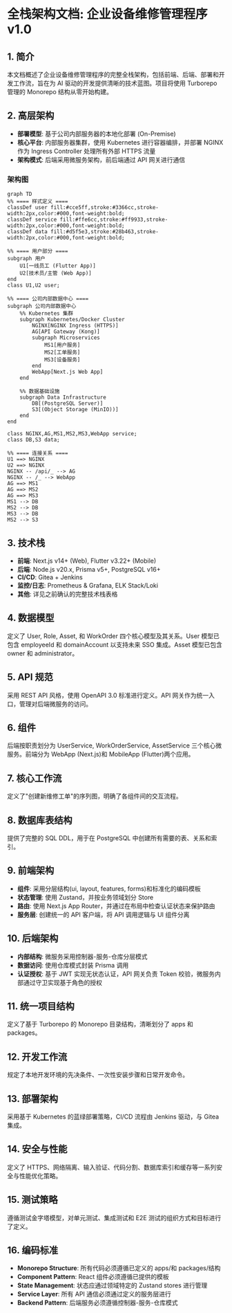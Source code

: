 # 全栈架构文档: 企业设备维修管理程序 v1.0

## 1. 简介

本文档概述了企业设备维修管理程序的完整全栈架构，包括前端、后端、部署和开发工作流，旨在为 AI 驱动的开发提供清晰的技术蓝图。项目将使用 Turborepo 管理的 Monorepo 结构从零开始构建。

## 2. 高层架构

- **部署模型**: 基于公司内部服务器的本地化部署 (On-Premise)
- **核心平台**: 内部服务器集群，使用 Kubernetes 进行容器编排，并部署 NGINX 作为 Ingress Controller 处理所有外部 HTTPS 流量
- **架构模式**: 后端采用微服务架构，前后端通过 API 网关进行通信

### 架构图

```mermaid
graph TD
%% ==== 样式定义 ====
classDef user fill:#cce5ff,stroke:#3366cc,stroke-width:2px,color:#000,font-weight:bold;
classDef service fill:#ffe6cc,stroke:#ff9933,stroke-width:2px,color:#000,font-weight:bold;
classDef data fill:#d5f5e3,stroke:#28b463,stroke-width:2px,color:#000,font-weight:bold;

%% ==== 用户部分 ====
subgraph 用户
    U1[一线员工 (Flutter App)]
    U2[技术员/主管 (Web App)]
end
class U1,U2 user;

%% ==== 公司内部数据中心 ====
subgraph 公司内部数据中心
    %% Kubernetes 集群
    subgraph Kubernetes/Docker Cluster
        NGINX[NGINX Ingress (HTTPS)]
        AG[API Gateway (Kong)]
        subgraph Microservices
            MS1[用户服务]
            MS2[工单服务]
            MS3[设备服务]
        end
        WebApp[Next.js Web App]
    end

    %% 数据基础设施
    subgraph Data Infrastructure
        DB[(PostgreSQL Server)]
        S3[(Object Storage (MinIO))]
    end
end

class NGINX,AG,MS1,MS2,MS3,WebApp service;
class DB,S3 data;

%% ==== 连接关系 ====
U1 ==> NGINX
U2 ==> NGINX
NGINX -- /api/_ --> AG
NGINX -- /_ --> WebApp
AG ==> MS1
AG ==> MS2
AG ==> MS3
MS1 --> DB
MS2 --> DB
MS3 --> DB
MS2 --> S3
```

## 3. 技术栈

- **前端**: Next.js v14+ (Web), Flutter v3.22+ (Mobile)
- **后端**: Node.js v20.x, Prisma v5+, PostgreSQL v16+
- **CI/CD**: Gitea + Jenkins
- **监控/日志**: Prometheus & Grafana, ELK Stack/Loki
- **其他**: 详见之前确认的完整技术栈表格

## 4. 数据模型

定义了 User, Role, Asset, 和 WorkOrder 四个核心模型及其关系。User 模型已包含 employeeId 和 domainAccount 以支持未来 SSO 集成。Asset 模型已包含 owner 和 administrator。

## 5. API 规范

采用 REST API 风格，使用 OpenAPI 3.0 标准进行定义。API 网关作为统一入口，管理对后端微服务的访问。

## 6. 组件

后端按职责划分为 UserService, WorkOrderService, AssetService 三个核心微服务。前端分为 WebApp (Next.js)和 MobileApp (Flutter)两个应用。

## 7. 核心工作流

定义了"创建新维修工单"的序列图，明确了各组件间的交互流程。

## 8. 数据库表结构

提供了完整的 SQL DDL，用于在 PostgreSQL 中创建所有需要的表、关系和索引。

## 9. 前端架构

- **组件**: 采用分层结构(ui, layout, features, forms)和标准化的编码模板
- **状态管理**: 使用 Zustand，并按业务领域划分 Store
- **路由**: 使用 Next.js App Router，并通过在布局中检查认证状态来保护路由
- **服务层**: 创建统一的 API 客户端，将 API 调用逻辑与 UI 组件分离

## 10. 后端架构

- **内部结构**: 微服务采用控制器-服务-仓库分层模式
- **数据访问**: 使用仓库模式封装 Prisma 调用
- **认证授权**: 基于 JWT 实现无状态认证，API 网关负责 Token 校验，微服务内部通过守卫实现基于角色的授权

## 11. 统一项目结构

定义了基于 Turborepo 的 Monorepo 目录结构，清晰划分了 apps 和 packages。

## 12. 开发工作流

规定了本地开发环境的先决条件、一次性安装步骤和日常开发命令。

## 13. 部署架构

采用基于 Kubernetes 的蓝绿部署策略，CI/CD 流程由 Jenkins 驱动，与 Gitea 集成。

## 14. 安全与性能

定义了 HTTPS、网络隔离、输入验证、代码分割、数据库索引和缓存等一系列安全与性能优化策略。

## 15. 测试策略

遵循测试金字塔模型，对单元测试、集成测试和 E2E 测试的组织方式和目标进行了定义。

## 16. 编码标准

- **Monorepo Structure**: 所有代码必须遵循已定义的 apps/和 packages/结构
- **Component Pattern**: React 组件必须遵循已提供的模板
- **State Management**: 状态应通过领域特定的 Zustand stores 进行管理
- **Service Layer**: 所有 API 通信必须通过定义的服务层进行
- **Backend Pattern**: 后端服务必须遵循控制器-服务-仓库模式
